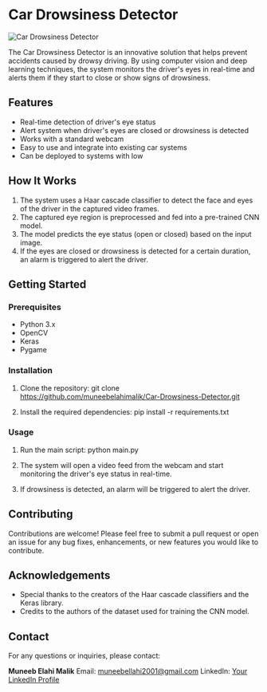 # Car Drowsiness Detector

![Car Drowsiness Detector](images/banner.png)

The Car Drowsiness Detector is an innovative solution that helps prevent accidents caused by drowsy driving. By using computer vision and deep learning techniques, the system monitors the driver's eyes in real-time and alerts them if they start to close or show signs of drowsiness.

## Features

- Real-time detection of driver's eye status
- Alert system when driver's eyes are closed or drowsiness is detected
- Works with a standard webcam
- Easy to use and integrate into existing car systems
- Can be deployed to systems with low 

## How It Works

1. The system uses a Haar cascade classifier to detect the face and eyes of the driver in the captured video frames.
2. The captured eye region is preprocessed and fed into a pre-trained CNN model.
3. The model predicts the eye status (open or closed) based on the input image.
4. If the eyes are closed or drowsiness is detected for a certain duration, an alarm is triggered to alert the driver.

## Getting Started

### Prerequisites

- Python 3.x
- OpenCV
- Keras
- Pygame

### Installation

1. Clone the repository:
git clone https://github.com/muneebelahimalik/Car-Drowsiness-Detector.git

2. Install the required dependencies:
pip install -r requirements.txt

### Usage

1. Run the main script:
python main.py

2. The system will open a video feed from the webcam and start monitoring the driver's eye status in real-time.
3. If drowsiness is detected, an alarm will be triggered to alert the driver.

## Contributing

Contributions are welcome! Please feel free to submit a pull request or open an issue for any bug fixes, enhancements, or new features you would like to contribute.

## Acknowledgements

- Special thanks to the creators of the Haar cascade classifiers and the Keras library.
- Credits to the authors of the dataset used for training the CNN model.

## Contact

For any questions or inquiries, please contact: 

**Muneeb Elahi Malik**
Email: muneebellahi2001@gmail.com
LinkedIn: [Your LinkedIn Profile](https://www.linkedin.com/in/muneeb-elahi-malik)
